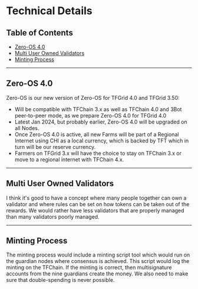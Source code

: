 <h1> Technical Details </h1>

<h2> Table of Contents </h2>

- [Zero-OS 4.0](#zero-os-40)
- [Multi User Owned Validators](#multi-user-owned-validators)
- [Minting Process](#minting-process)

***

## Zero-OS 4.0

Zero-OS is our new version of Zero-OS for TFGrid 4.0 and TFGrid 3.50:

* Will be compatible with TFChain 3.x as well as TFChain 4.0 and 3Bot peer-to-peer mode, as we prepare Zero-OS 4.0 for TFGrid 4.0
* Latest Jan 2024, but probably earlier, Zero-OS 4.0 will be upgraded on all Nodes.
* Once Zero-OS 4.0 is active, all new Farms will be part of a Regional Internet using CHI as a local currency, which is backed by TFT which in turn will be our reserve currency.
* Farmers on TFGrid 3.x will have the choice to stay on TFChain 3.x or move to a regional internet with TFChain 4.x.
***
## Multi User Owned Validators

I think it's good to have a concept where many people together can own a validator and where rules can be set on how tokens can be taken out of the rewards. We would rather have less validators that are properly managed than many validators poorly managed.
***
## Minting Process

The minting process would include a minting script tool which would run on the guardian nodes where consensus is achieved. This script would log the minting on the TFChain. If the minting is correct, then multisignature accounts from the nine guardians create the money. We also need to make sure that double-spending is never possible.